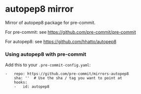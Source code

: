 autopep8 mirror
=============

Mirror of autopep8 package for pre-commit.

For pre-commit: see https://github.com/pre-commit/pre-commit

For autopep8: see https://github.com/hhatto/autopep8


### Using autopep8 with pre-commit

Add this to your `.pre-commit-config.yaml`:

    -   repo: https://github.com/pre-commit/mirrors-autopep8
        sha: ''  # Use the sha / tag you want to point at
        hooks:
        -   id: autopep8
